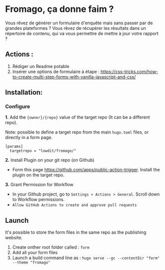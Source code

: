 # Fromago, ça donne faim ?

Vous rêvez de générer un formulaire d'enquête mais sans passer par de grandes plateformes ? Vous rêvez de récupérer les résultats dans un répertoire de contenu, qui va vous permettre de mettre à jour votre rapport ?

## Actions :

 1. Rédiger un Readme potable
 2. Insérer une options de formulaire à étape : https://css-tricks.com/how-to-create-multi-step-forms-with-vanilla-javascript-and-css/

## Installation:

### Configure

**1.** Add the `{owner}/{repo}` value of the target repo (It can be a different repo).

Note: possible to define a target repo from the main `hugo.toml` files, or directly in a form page.

```
[params]
  targetrepo = "lowdit/fromago/"
```

**2.** Install Plugin on your git repo (on Github)

 * Form this page https://github.com/apps/public-action-trigger. Install the plugin on the target repo.

**3.** Grant Permission for Workflow

 * In your Github project, go to `Settings > Actions > General`. Scroll down to Workflow permissions.
 * `Allow GitHub Actions to create and approve pull requests`

## Launch

It's possible to store the form files in the same repo as the publishing website.

 1. Create onther root folder called : `form`
 2. Add all your form files
 3. Launch a build command line as : `hugo serve --gc --contentDir "form" --theme "fromago"`


